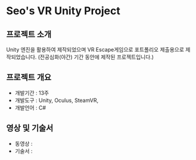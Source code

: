 # Seo's VR Unity Project
 
## 프로젝트 소개
Unity 엔진을 활용하여 제작되었으며 VR Escape게임으로 포트폴리오 제출용으로 제작되었습니다.
(전공심화(야간) 기간 동안에 제작된 프로젝트입니다.)

## 프로젝트 개요

- 개발기간 : 13주
- 개발도구 : Unity, Oculus, SteamVR, 
- 개발언어 : C#


## 영상 및 기술서
- 동영상 : 
- 기술서 : 